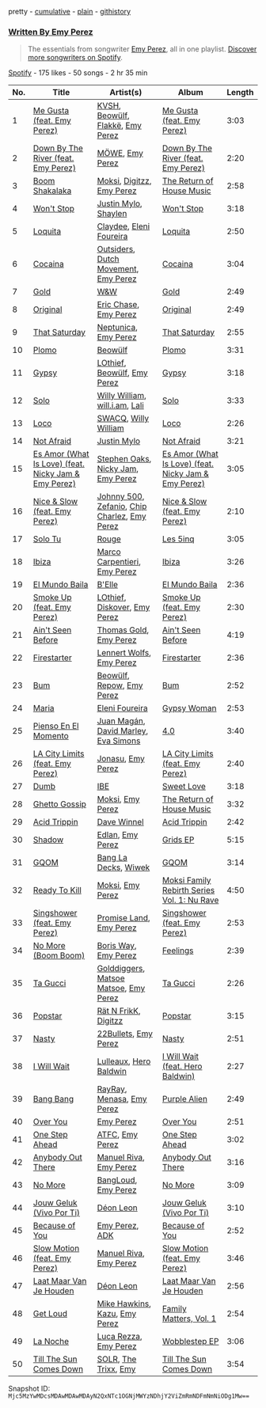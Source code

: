 pretty - [cumulative](/playlists/cumulative/37i9dQZF1EFEWwyyANPUmc.md) - [plain](/playlists/plain/37i9dQZF1EFEWwyyANPUmc) - [githistory](https://github.githistory.xyz/mackorone/spotify-playlist-archive/blob/main/playlists/plain/37i9dQZF1EFEWwyyANPUmc)

### [Written By Emy Perez](https://open.spotify.com/playlist/37i9dQZF1EFEWwyyANPUmc)

> The essentials from songwriter <a href="https://artists.spotify.com/songwriter/2Cwc7OU92zsScsUHw2wW0y">Emy Perez</a>, all in one playlist\. <a href="spotify:genre:0JQ5DAqbMKFSCjnQr8QZ3O">Discover more songwriters on Spotify</a>.

[Spotify](https://open.spotify.com/user/spotify) - 175 likes - 50 songs - 2 hr 35 min

| No. | Title | Artist(s) | Album | Length |
|---|---|---|---|---|
| 1 | [Me Gusta \(feat\. Emy Perez\)](https://open.spotify.com/track/4Kk8Xc3UaEPAQ0CepN6AaL) | [KVSH](https://open.spotify.com/artist/2uGKgNuq7MnKksXiSO6HjB), [Beowülf](https://open.spotify.com/artist/4H1rPQHJFk09XbKGYszUe2), [Flakkë](https://open.spotify.com/artist/1sxPqLUpMnZDhO9QcMb7X1), [Emy Perez](https://open.spotify.com/artist/507dlbjxTi8gIAW8tPl5EF) | [Me Gusta \(feat\. Emy Perez\)](https://open.spotify.com/album/34tls5asHYLA2GeWiaRJmN) | 3:03 |
| 2 | [Down By The River \(feat\. Emy Perez\)](https://open.spotify.com/track/2rBq9rceYqbr4YIqbSLhNg) | [MÖWE](https://open.spotify.com/artist/4S8NmgM7oJ188sKp1waZpy), [Emy Perez](https://open.spotify.com/artist/507dlbjxTi8gIAW8tPl5EF) | [Down By The River \(feat\. Emy Perez\)](https://open.spotify.com/album/1Nl1SBGIkh5xfBRWrJffCg) | 2:20 |
| 3 | [Boom Shakalaka](https://open.spotify.com/track/5ijp0ctfwwkmkR6hWDQnwn) | [Moksi](https://open.spotify.com/artist/5jm3x1qIibWdKSEMw2G011), [Digitzz](https://open.spotify.com/artist/4MCQBhrvHrufVxrKk5c5U3), [Emy Perez](https://open.spotify.com/artist/507dlbjxTi8gIAW8tPl5EF) | [The Return of House Music](https://open.spotify.com/album/4lsszip8gEvULzZTTThGnS) | 2:58 |
| 4 | [Won't Stop](https://open.spotify.com/track/5pEj5dgjKIqqr0yVINsR1P) | [Justin Mylo](https://open.spotify.com/artist/7MFJyevu6jq0shwDuVLymu), [Shaylen](https://open.spotify.com/artist/5wqQVApxKeHbMsfLJTfWMJ) | [Won't Stop](https://open.spotify.com/album/4PhrSbIEkI3jgK2miwInX5) | 3:18 |
| 5 | [Loquita](https://open.spotify.com/track/5uuNPORdHV6PYNclkvNGaA) | [Claydee](https://open.spotify.com/artist/2rcsCDLsJw6erBukvjEsrP), [Eleni Foureira](https://open.spotify.com/artist/39E15l8zeCDYpSZwFNX4G2) | [Loquita](https://open.spotify.com/album/3TWxVMXRwH9EuH3MjhVNJa) | 2:50 |
| 6 | [Cocaina](https://open.spotify.com/track/2YeZhfPOkFND5OYL6zp6we) | [Outsiders](https://open.spotify.com/artist/0aKXalHKVzkLJ6aeUY3HMf), [Dutch Movement](https://open.spotify.com/artist/5fnGunxiUsH78nYIEAHBiO), [Emy Perez](https://open.spotify.com/artist/507dlbjxTi8gIAW8tPl5EF) | [Cocaina](https://open.spotify.com/album/6KnEcN7zTiIOzDaYhR3qdk) | 3:04 |
| 7 | [Gold](https://open.spotify.com/track/4LpcOXk1mmEUqGoVORZ2lk) | [W&W](https://open.spotify.com/artist/2rTo8KIkBTFjQS7VvaKYQ4) | [Gold](https://open.spotify.com/album/7JXXX1QR2GLSONcFHSVp9v) | 2:49 |
| 8 | [Original](https://open.spotify.com/track/4sd19JwLdoB4zzIZI7PA3O) | [Eric Chase](https://open.spotify.com/artist/6UaMv59B64t5wi1vH4H5HT), [Emy Perez](https://open.spotify.com/artist/507dlbjxTi8gIAW8tPl5EF) | [Original](https://open.spotify.com/album/0ZT8waFozsMUFCgYghL68k) | 2:49 |
| 9 | [That Saturday](https://open.spotify.com/track/0Teldg9fHAmWVIAAWkrnvd) | [Neptunica](https://open.spotify.com/artist/5dGsIOepO9ufQlXjW8KrPL), [Emy Perez](https://open.spotify.com/artist/507dlbjxTi8gIAW8tPl5EF) | [That Saturday](https://open.spotify.com/album/25aseBclBRyfOuUfiazxUO) | 2:55 |
| 10 | [Plomo](https://open.spotify.com/track/62mPzA5KOQ55LJEDa1TnUh) | [Beowülf](https://open.spotify.com/artist/4H1rPQHJFk09XbKGYszUe2) | [Plomo](https://open.spotify.com/album/0xwMZE8vwifDYgjWLcax8W) | 3:31 |
| 11 | [Gypsy](https://open.spotify.com/track/4UINZDQVlLV2QDJ5FPv6eT) | [LOthief](https://open.spotify.com/artist/3thMwq9J3a0UeLnPGhA4Qn), [Beowülf](https://open.spotify.com/artist/4H1rPQHJFk09XbKGYszUe2), [Emy Perez](https://open.spotify.com/artist/507dlbjxTi8gIAW8tPl5EF) | [Gypsy](https://open.spotify.com/album/3vxFPOYg85lQtPbn9LUNjf) | 3:18 |
| 12 | [Solo](https://open.spotify.com/track/7BnARJhzGKD89USQRKGtbU) | [Willy William](https://open.spotify.com/artist/4RSyJzf7ef6Iu2rnLdabNq), [will.i.am](https://open.spotify.com/artist/085pc2PYOi8bGKj0PNjekA), [Lali](https://open.spotify.com/artist/22P1OY4TRFRwhP0q29loQ8) | [Solo](https://open.spotify.com/album/45joQYljjWbtQHKYgoFoQz) | 3:33 |
| 13 | [Loco](https://open.spotify.com/track/4djkKXYJu5FuNMwCJdGzYl) | [SWACQ](https://open.spotify.com/artist/45UHclgIcRavRoRa2MET5i), [Willy William](https://open.spotify.com/artist/4RSyJzf7ef6Iu2rnLdabNq) | [Loco](https://open.spotify.com/album/2hHwH5zwnxIEVrRAczECMl) | 2:26 |
| 14 | [Not Afraid](https://open.spotify.com/track/2PAOqevh9KeK3axxRa8r71) | [Justin Mylo](https://open.spotify.com/artist/7MFJyevu6jq0shwDuVLymu) | [Not Afraid](https://open.spotify.com/album/1g5ODHnFlBAjLZS1jSFc5I) | 3:21 |
| 15 | [Es Amor \(What Is Love\) \(feat\. Nicky Jam & Emy Perez\)](https://open.spotify.com/track/568HkRjcNnuFYjtfH1rqMo) | [Stephen Oaks](https://open.spotify.com/artist/3VXwGdv0OXpHOg5rXtgso1), [Nicky Jam](https://open.spotify.com/artist/1SupJlEpv7RS2tPNRaHViT), [Emy Perez](https://open.spotify.com/artist/507dlbjxTi8gIAW8tPl5EF) | [Es Amor \(What Is Love\) \(feat\. Nicky Jam & Emy Perez\)](https://open.spotify.com/album/6VNA1VvqRbL9qfqhsWEYWT) | 3:05 |
| 16 | [Nice & Slow \(feat\. Emy Perez\)](https://open.spotify.com/track/3o5iWAwwnXFJQJyKL8vdpK) | [Johnny 500](https://open.spotify.com/artist/53phw2rwTqJEtpZ1LgsPgj), [Zefanio](https://open.spotify.com/artist/7KcUsF4LyLu0SIhmwvNSmM), [Chip Charlez](https://open.spotify.com/artist/2gnD9CeLx3IlYO2zz0DEqH), [Emy Perez](https://open.spotify.com/artist/507dlbjxTi8gIAW8tPl5EF) | [Nice & Slow \(feat\. Emy Perez\)](https://open.spotify.com/album/1xIzM2CPJzj56zJliMLxK0) | 2:10 |
| 17 | [Solo Tu](https://open.spotify.com/track/2etmwQR7SFXqZRteCNkxgQ) | [Rouge](https://open.spotify.com/artist/7oCPozHYsiILeiQlma8EEj) | [Les 5inq](https://open.spotify.com/album/1UliRcbHEglMIQmsRnlspu) | 3:05 |
| 18 | [Ibiza](https://open.spotify.com/track/5YAVXFERnWkGlRRF6d39wo) | [Marco Carpentieri](https://open.spotify.com/artist/7qD17uug3YdoCuu1UqYTJa), [Emy Perez](https://open.spotify.com/artist/507dlbjxTi8gIAW8tPl5EF) | [Ibiza](https://open.spotify.com/album/4rCFMkYoK4vDEkpONtcdZO) | 3:26 |
| 19 | [El Mundo Baila](https://open.spotify.com/track/7ec664OOg6lMzOLz8aztZ8) | [B'Elle](https://open.spotify.com/artist/3Bp4EXpyHUtJn0HNOk7RVz) | [El Mundo Baila](https://open.spotify.com/album/6gfawBHQ4lX5d1G7stPJkt) | 2:36 |
| 20 | [Smoke Up \(feat\. Emy Perez\)](https://open.spotify.com/track/3HC344e1WcJIdIVKXsMsgV) | [LOthief](https://open.spotify.com/artist/3thMwq9J3a0UeLnPGhA4Qn), [Diskover](https://open.spotify.com/artist/3YbWcfZCP1MPYvMzLxkvSI), [Emy Perez](https://open.spotify.com/artist/507dlbjxTi8gIAW8tPl5EF) | [Smoke Up \(feat\. Emy Perez\)](https://open.spotify.com/album/4SW9pEnVgQBBEeAnUBW8kV) | 2:30 |
| 21 | [Ain't Seen Before](https://open.spotify.com/track/5aSFb2NDHDp4NU7rbegVJq) | [Thomas Gold](https://open.spotify.com/artist/1XLjkBxFokuDTlHt0mQkRe), [Emy Perez](https://open.spotify.com/artist/507dlbjxTi8gIAW8tPl5EF) | [Ain't Seen Before](https://open.spotify.com/album/1ByzzquvwSP9ZfpcgelBCg) | 4:19 |
| 22 | [Firestarter](https://open.spotify.com/track/0QFq6Cgos9qVMGcPgC9fcs) | [Lennert Wolfs](https://open.spotify.com/artist/0T4Qr97ftW9NtSvoyqBvAt), [Emy Perez](https://open.spotify.com/artist/507dlbjxTi8gIAW8tPl5EF) | [Firestarter](https://open.spotify.com/album/1qisOburOSHmodwNMGltzp) | 2:36 |
| 23 | [Bum](https://open.spotify.com/track/4bS57BQrwhwhWROvMPG98U) | [Beowülf](https://open.spotify.com/artist/4H1rPQHJFk09XbKGYszUe2), [Repow](https://open.spotify.com/artist/2o5HEaDbSZee4AcoksPIO2), [Emy Perez](https://open.spotify.com/artist/507dlbjxTi8gIAW8tPl5EF) | [Bum](https://open.spotify.com/album/5IF6tYxUjg2HPgXkEt8R77) | 2:52 |
| 24 | [Maria](https://open.spotify.com/track/1b9LW0jW9PvCnxa2wp3jqR) | [Eleni Foureira](https://open.spotify.com/artist/39E15l8zeCDYpSZwFNX4G2) | [Gypsy Woman](https://open.spotify.com/album/42efLsUxo2ZfeccocN1JCs) | 2:53 |
| 25 | [Pienso En El Momento](https://open.spotify.com/track/1DUaFvwLIvXwqlET9Ke14s) | [Juan Magán](https://open.spotify.com/artist/1ackd5XprZEkH3McKbQD51), [David Marley](https://open.spotify.com/artist/09ryxLeU3mzmubZtcyDGdA), [Eva Simons](https://open.spotify.com/artist/2d6W4cnC5XsVOaxtgaj9hA) | [4.0](https://open.spotify.com/album/7zCW1I02UgkVjg0UYd5rOq) | 3:40 |
| 26 | [LA City Limits \(feat\. Emy Perez\)](https://open.spotify.com/track/6aCBL4rBMo9XqmzXgy0jCR) | [Jonasu](https://open.spotify.com/artist/7u4ayw4QFEsolPxZgnPAMT), [Emy Perez](https://open.spotify.com/artist/507dlbjxTi8gIAW8tPl5EF) | [LA City Limits \(feat\. Emy Perez\)](https://open.spotify.com/album/3Y1UR0IxI6PhZa8moiv5TC) | 2:40 |
| 27 | [Dumb](https://open.spotify.com/track/1GDcRmGNKfntcKeyM2ZY3p) | [IBE](https://open.spotify.com/artist/3azm1qf9DUaUiYfWpPRjUT) | [Sweet Love](https://open.spotify.com/album/62C1HdAo3Fu6Sx5V51aa9K) | 3:18 |
| 28 | [Ghetto Gossip](https://open.spotify.com/track/4MxzbBZw5fCFketoXuOTBM) | [Moksi](https://open.spotify.com/artist/5jm3x1qIibWdKSEMw2G011), [Emy Perez](https://open.spotify.com/artist/507dlbjxTi8gIAW8tPl5EF) | [The Return of House Music](https://open.spotify.com/album/4lsszip8gEvULzZTTThGnS) | 3:32 |
| 29 | [Acid Trippin](https://open.spotify.com/track/5P1QwpkXz0V2Gs1JHzIuRM) | [Dave Winnel](https://open.spotify.com/artist/1K80Wcuuo13i28cVd68mxm) | [Acid Trippin](https://open.spotify.com/album/4Y1DWTYR9EqZsVuSuPZ7O4) | 2:42 |
| 30 | [Shadow](https://open.spotify.com/track/366P9vl9FbfTzvBZ5ja5Ck) | [Edlan](https://open.spotify.com/artist/0kmYD4ijzuztxYkzJBbQQa), [Emy Perez](https://open.spotify.com/artist/507dlbjxTi8gIAW8tPl5EF) | [Grids EP](https://open.spotify.com/album/37Izl9rkKHnHnPnXiSqIeJ) | 5:15 |
| 31 | [GQOM](https://open.spotify.com/track/1XnurriC13rl5bdrjXhM59) | [Bang La Decks](https://open.spotify.com/artist/52gTlzX6XwOavvrAz8TxEz), [Wiwek](https://open.spotify.com/artist/4b2v3PBjJJCF2BX14lIAsT) | [GQOM](https://open.spotify.com/album/3EKcdo0Io0bA9ZqTeIA7Zy) | 3:14 |
| 32 | [Ready To Kill](https://open.spotify.com/track/0iCcrNC4cIXd43KAW2BW34) | [Moksi](https://open.spotify.com/artist/5jm3x1qIibWdKSEMw2G011), [Emy Perez](https://open.spotify.com/artist/507dlbjxTi8gIAW8tPl5EF) | [Moksi Family Rebirth Series Vol\. 1: Nu Rave](https://open.spotify.com/album/5Rv54Bkkse7VrxARn1Q6ll) | 4:50 |
| 33 | [Singshower \(feat\. Emy Perez\)](https://open.spotify.com/track/2w4YqVJNKAm2PpDLkxK0Zo) | [Promise Land](https://open.spotify.com/artist/0ktujbOLx1L1K8wj8o8dpJ), [Emy Perez](https://open.spotify.com/artist/507dlbjxTi8gIAW8tPl5EF) | [Singshower \(feat\. Emy Perez\)](https://open.spotify.com/album/5w6nwff1JtZJZRMMf9W2NX) | 2:53 |
| 34 | [No More \(Boom Boom\)](https://open.spotify.com/track/4tTFkicK5glvQ4Mxin87sT) | [Boris Way](https://open.spotify.com/artist/6B4RvAzPbZcxMjhZvFSDis), [Emy Perez](https://open.spotify.com/artist/507dlbjxTi8gIAW8tPl5EF) | [Feelings](https://open.spotify.com/album/6OPSVmhi3yv28jHJht1krN) | 2:39 |
| 35 | [Ta Gucci](https://open.spotify.com/track/4yGZdI0NOegjWw2etshYex) | [Golddiggers](https://open.spotify.com/artist/5XOZGfeMFqgizyqfaUt4t1), [Matsoe Matsoe](https://open.spotify.com/artist/6C8e75Sp96VE2cyEno7pKG), [Emy Perez](https://open.spotify.com/artist/507dlbjxTi8gIAW8tPl5EF) | [Ta Gucci](https://open.spotify.com/album/4F1v8CEh2gq2HEWoT8ZMmB) | 2:26 |
| 36 | [Popstar](https://open.spotify.com/track/6OUzYmWcUUWY8QHrLeK0u8) | [Rät N FrikK](https://open.spotify.com/artist/3tpUngxYl0s3jkqFUQjDEJ), [Digitzz](https://open.spotify.com/artist/4MCQBhrvHrufVxrKk5c5U3) | [Popstar](https://open.spotify.com/album/1dcFZFF1T8BJlnxPNIpbdE) | 3:15 |
| 37 | [Nasty](https://open.spotify.com/track/7wNEVi5lEzMcQepjnRiDco) | [22Bullets](https://open.spotify.com/artist/18006kpQI473m1ICcpimQ9), [Emy Perez](https://open.spotify.com/artist/507dlbjxTi8gIAW8tPl5EF) | [Nasty](https://open.spotify.com/album/0PvKepM5NBjgDLstZ3ZT26) | 2:51 |
| 38 | [I Will Wait](https://open.spotify.com/track/67OcYgRuZyiiNyQsDihSQd) | [Lulleaux](https://open.spotify.com/artist/6bA8L82JXU9CQa2nyUnLDh), [Hero Baldwin](https://open.spotify.com/artist/3F5e8tUWnf1MKKwW89rSg6) | [I Will Wait \(feat\. Hero Baldwin\)](https://open.spotify.com/album/36m1G2NmTQvGtRtjRTqc1Y) | 2:27 |
| 39 | [Bang Bang](https://open.spotify.com/track/2WnDMt0gHvxNDGZg1C5ubs) | [RayRay](https://open.spotify.com/artist/4FS6bomikvJR2E9JHNwiAM), [Menasa](https://open.spotify.com/artist/5jVEmgqUWoV06fNlLj6i5e), [Emy Perez](https://open.spotify.com/artist/507dlbjxTi8gIAW8tPl5EF) | [Purple Alien](https://open.spotify.com/album/0o0MOOWupdi4WELWGvjVrn) | 2:49 |
| 40 | [Over You](https://open.spotify.com/track/5NJR3lo29KoZPxryReYVff) | [Emy Perez](https://open.spotify.com/artist/507dlbjxTi8gIAW8tPl5EF) | [Over You](https://open.spotify.com/album/5cAdDyWJBLVM5fuvFelunR) | 2:51 |
| 41 | [One Step Ahead](https://open.spotify.com/track/1BS8Q0JJ55uz7F1XVB9Qux) | [ATFC](https://open.spotify.com/artist/04L4Y7Hkc1fULKhFbTnSSs), [Emy Perez](https://open.spotify.com/artist/507dlbjxTi8gIAW8tPl5EF) | [One Step Ahead](https://open.spotify.com/album/7Gih5gVnGbNGxsi82QacGU) | 3:02 |
| 42 | [Anybody Out There](https://open.spotify.com/track/668C5FSQPOIeMsiWD9ChGz) | [Manuel Riva](https://open.spotify.com/artist/2hkGkEnyudpE42IU4DBt99), [Emy Perez](https://open.spotify.com/artist/507dlbjxTi8gIAW8tPl5EF) | [Anybody Out There](https://open.spotify.com/album/2WU0WngVSULKuckza6tI1J) | 3:16 |
| 43 | [No More](https://open.spotify.com/track/334HzHK7nLLGRpMNrMUHh0) | [BangLoud](https://open.spotify.com/artist/0s3esBhM7creiqjThiR77P), [Emy Perez](https://open.spotify.com/artist/507dlbjxTi8gIAW8tPl5EF) | [No More](https://open.spotify.com/album/5H2gM1ceIGo1cCwAGmd2LR) | 3:09 |
| 44 | [Jouw Geluk \(Vivo Por Ti\)](https://open.spotify.com/track/2W6227oegq7pAkYGucvziS) | [Déon Leon](https://open.spotify.com/artist/3oaUkKeOrroHK6zxaMttCj) | [Jouw Geluk \(Vivo Por Ti\)](https://open.spotify.com/album/5DYeSUrMJ1s0VaIFjmeAyy) | 3:10 |
| 45 | [Because of You](https://open.spotify.com/track/5k26pPU2jenf6mhlWFlYo2) | [Emy Perez](https://open.spotify.com/artist/507dlbjxTi8gIAW8tPl5EF), [ADK](https://open.spotify.com/artist/4iiQxJO8e9gXuFTeC5QJfo) | [Because of You](https://open.spotify.com/album/77RWx6wURqCDUFW4pxV7dy) | 2:52 |
| 46 | [Slow Motion \(feat\. Emy Perez\)](https://open.spotify.com/track/7tHB3Fd9rEOjinXVtU7OBH) | [Manuel Riva](https://open.spotify.com/artist/2hkGkEnyudpE42IU4DBt99), [Emy Perez](https://open.spotify.com/artist/507dlbjxTi8gIAW8tPl5EF) | [Slow Motion \(feat\. Emy Perez\)](https://open.spotify.com/album/2NaOWLlq2QIQ8GFDDS8erp) | 3:46 |
| 47 | [Laat Maar Van Je Houden](https://open.spotify.com/track/2bt1VOjF1jAgVj5UbTJpvR) | [Déon Leon](https://open.spotify.com/artist/3oaUkKeOrroHK6zxaMttCj) | [Laat Maar Van Je Houden](https://open.spotify.com/album/2wLv8ycuJ67wkFXFAVoWFm) | 2:56 |
| 48 | [Get Loud](https://open.spotify.com/track/4Qc8QOOGFtxtnfIvG2QwXa) | [Mike Hawkins](https://open.spotify.com/artist/0eW2N88UpBG0giW7LJOaY2), [Kazu](https://open.spotify.com/artist/2OnRP9Tjxupbg23o1NekP0), [Emy Perez](https://open.spotify.com/artist/507dlbjxTi8gIAW8tPl5EF) | [Family Matters, Vol\. 1](https://open.spotify.com/album/6D7ltbx4sEldooTWzlCGXX) | 2:54 |
| 49 | [La Noche](https://open.spotify.com/track/2MurtNOTSzfR3UDmiM6qKu) | [Luca Rezza](https://open.spotify.com/artist/5dJQQmKFxJoEovL4YqImlJ), [Emy Perez](https://open.spotify.com/artist/507dlbjxTi8gIAW8tPl5EF) | [Wobblestep EP](https://open.spotify.com/album/0O5np1Eu0H7DphgWg33g8N) | 3:06 |
| 50 | [Till The Sun Comes Down](https://open.spotify.com/track/0lXHqJQ08GGhJMQN0WQEgd) | [SOLR](https://open.spotify.com/artist/11XEv1va5mCLuFxuKMaOUh), [The Trixx](https://open.spotify.com/artist/3E3y0s1aMZIQYD9ExbitIT), [Emy](https://open.spotify.com/artist/1VFBjda5d9AXc2QUweoi85) | [Till The Sun Comes Down](https://open.spotify.com/album/6dElwID4F5wWBRGxXQJXP0) | 3:54 |

Snapshot ID: `Mjc5MzYwMDcsMDAwMDAwMDAyN2QxNTc1OGNjMWYzNDhjY2ViZmRmNDFmNmNiODg1Mw==`
